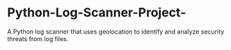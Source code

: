 # Python-Log-Scanner-Project-
A Python log scanner that uses geolocation to identify and analyze security threats from log files.
